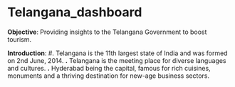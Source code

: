 # **Telangana_dashboard**

**Objective**: Providing insights to the Telangana Government to boost tourism.

**Introduction**: 
#. Telangana is the 11th largest state of India and was formed on 2nd June, 2014. 
**.** Telangana is the meeting place for diverse languages and cultures. 
**.** Hyderabad being the capital, famous for rich cuisines,  monuments and a thriving destination for new-age business sectors. 
